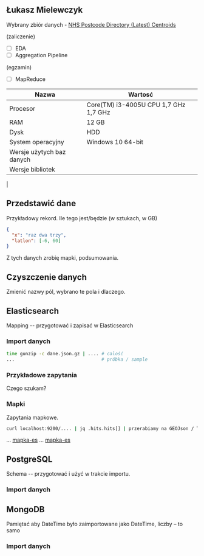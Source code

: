## Łukasz Mielewczyk

Wybrany zbiór danych - [NHS Postcode Directory (Latest) Centroids](https://data.gov.uk/dataset/nhs-postcode-directory-latest-centroids)

(zaliczenie)

- [ ] EDA
- [ ] Aggregation Pipeline

(egzamin)

- [ ] MapReduce

| Nazwa | Wartosć    |
|-----------------------|------------|
| Procesor | Core(TM) i3-4005U CPU 1,7 GHz 1,7 GHz |
| RAM | 12 GB |
| Dysk | HDD |
| System operacyjny | Windows 10 64-bit |
| Wersje użytych baz danych | |
| Wersje bibliotek | |

|
## Przedstawić dane

Przykładowy rekord. Ile tego jest/będzie (w sztukach, w GB)

```json
{
  "x": "raz dwa trzy",
  "latlon": [-6, 60]
}
```

Z tych danych zrobię mapki, podsumowania.

## Czyszczenie danych

Zmienić nazwy pól, wybrano te pola i dlaczego.

## Elasticsearch

Mapping -- przygotować i zapisać w Elasticsearch

### Import danych

```sh
time gunzip -c dane.json.gz | .... # calość
...                                # próbka / sample
```

### Przykładowe zapytania

Czego szukam?

### Mapki

Zapytania mapkowe.

```sh
curl localhost:9200/.... | jq .hits.hits[] | przerabiamy na GEOJson / TopoJSON
```

... [mapka-es](https://romety2.github.io/nosql/) 
... [mapka-es](https://romety2.github.io/nosql/) 


## PostgreSQL

Schema -- przygotować i użyć w trakcie importu.

### Import danych


## MongoDB

Pamiętać aby DateTime było zaimportowane jako DateTime, liczby – to samo

### Import danych

